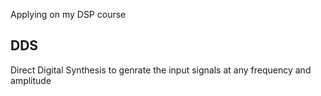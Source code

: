 Applying on my DSP course
## DDS 
Direct Digital Synthesis to genrate the input signals at any frequency and amplitude  
